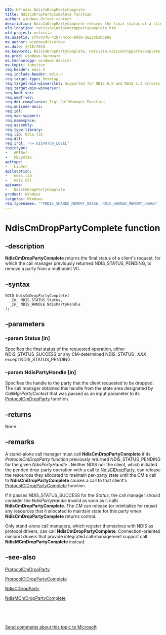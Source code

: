 ```yaml
---
UID: NF:ndis.NdisCmDropPartyComplete
title: NdisCmDropPartyComplete function
author: windows-driver-content
description: NdisCmDropPartyComplete returns the final status of a client's request, for which the call manager previously returned NDIS_STATUS_PENDING, to remove a party from a multipoint VC.
old-location: netvista\ndiscmdroppartycomplete.htm
old-project: netvista
ms.assetid: 5f4743f6-42b7-4cc0-8dd8-16230b30bb8a
ms.author: windowsdriverdev
ms.date: 1/18/2018
ms.keywords: NdisCmDropPartyComplete, netvista.ndiscmdroppartycomplete, ndis/NdisCmDropPartyComplete, condis_call_manager_ref_d1773adc-25ef-4544-8ccf-70fe676a862d.xml, NdisCmDropPartyComplete function [Network Drivers Starting with Windows Vista]
ms.prod: windows-hardware
ms.technology: windows-devices
ms.topic: function
req.header: ndis.h
req.include-header: Ndis.h
req.target-type: Desktop
req.target-min-winverclnt: Supported for NDIS 6.0 and NDIS 5.1 drivers (see    NdisCmDropPartyComplete (NDIS   5.1)) in Windows Vista. Supported for NDIS 5.1 drivers (see    NdisCmDropPartyComplete (NDIS   5.1)) in Windows XP.
req.target-min-winversvr: 
req.kmdf-ver: 
req.umdf-ver: 
req.ddi-compliance: Irql_CallManager_Function
req.unicode-ansi: 
req.idl: 
req.max-support: 
req.namespace: 
req.assembly: 
req.type-library: 
req.lib: Ndis.lib
req.dll: 
req.irql: "<= DISPATCH_LEVEL"
topictype:
-	APIRef
-	kbSyntax
apitype:
-	LibDef
apilocation:
-	ndis.lib
-	ndis.dll
apiname:
-	NdisCmDropPartyComplete
product: Windows
targetos: Windows
req.typenames: "*PNDIS_SHARED_MEMORY_USAGE, NDIS_SHARED_MEMORY_USAGE"
---
```


# NdisCmDropPartyComplete function


## -description


<b>NdisCmDropPartyComplete</b> returns the final status of a client's request, for which the call manager
  previously returned NDIS_STATUS_PENDING, to remove a party from a multipoint VC.


## -syntax


````
VOID NdisCmDropPartyComplete(
  _In_ NDIS_STATUS Status,
  _In_ NDIS_HANDLE NdisPartyHandle
);
````


## -parameters




### -param Status [in]

Specifies the final status of the requested operation, either NDIS_STATUS_SUCCESS or any
     CM-determined NDIS_STATUS_
     <i>XXX</i> except NDIS_STATUS_PENDING.


### -param NdisPartyHandle [in]

Specifies the handle to the party that the client requested to be dropped. The call manager
     obtained this handle from the state area designated by 
     <i>CallMgrPartyContext</i> that was passed as an input parameter to its 
     <a href="..\ndis\nc-ndis-protocol_cm_drop_party.md">
     ProtocolCmDropParty</a> function.


## -returns



None




## -remarks



A stand-alone call manager must call 
    <b>NdisCmDropPartyComplete</b> if its 
    <i>ProtocolCmDropParty</i> function previously returned NDIS_STATUS_PENDING for the given 
    <i>NdisPartyHandle</i> . Neither NDIS nor the client, which initiated the pended drop-party operation with
    a call to 
    <a href="..\ndis\nf-ndis-ndiscldropparty.md">NdisClDropParty</a>, can release the
    resources they allocated to maintain per-party state until the CM's call to 
    <b>NdisCmDropPartyComplete</b> causes a call to that client's 
    <a href="..\ndis\nc-ndis-protocol_cl_drop_party_complete.md">
    ProtocolClDropPartyComplete</a> function.

If it passes NDIS_STATUS_SUCCESS for the 
    <i>Status</i>, the call manager should consider the 
    <i>NdisPartyHandle</i> invalid as soon as it calls 
    <b>NdisCmDropPartyComplete</b>. The CM can release (or reinitialize for reuse) any resources that it
    allocated to maintain state for this party when 
    <b>NdisCmDropPartyComplete</b> returns control.

Only stand-alone call managers, which register themselves with NDIS as protocol drivers, can call 
    <b>NdisCmDropPartyComplete</b>. Connection-oriented miniport drivers that provide integrated
    call-management support call 
    <b>NdisMCmDropPartyComplete</b> instead.




## -see-also

<a href="..\ndis\nc-ndis-protocol_cm_drop_party.md">ProtocolCmDropParty</a>



<a href="..\ndis\nc-ndis-protocol_cl_drop_party_complete.md">ProtocolClDropPartyComplete</a>



<a href="..\ndis\nf-ndis-ndiscldropparty.md">NdisClDropParty</a>



<a href="..\ndis\nf-ndis-ndismcmdroppartycomplete.md">NdisMCmDropPartyComplete</a>



 

 

<a href="mailto:wsddocfb@microsoft.com?subject=Documentation%20feedback [netvista\netvista]:%20NdisCmDropPartyComplete function%20 RELEASE:%20(1/18/2018)&amp;body=%0A%0APRIVACY STATEMENT%0A%0AWe use your feedback to improve the documentation. We don't use your email address for any other purpose, and we'll remove your email address from our system after the issue that you're reporting is fixed. While we're working to fix this issue, we might send you an email message to ask for more info. Later, we might also send you an email message to let you know that we've addressed your feedback.%0A%0AFor more info about Microsoft's privacy policy, see http://privacy.microsoft.com/en-us/default.aspx." title="Send comments about this topic to Microsoft">Send comments about this topic to Microsoft</a>

